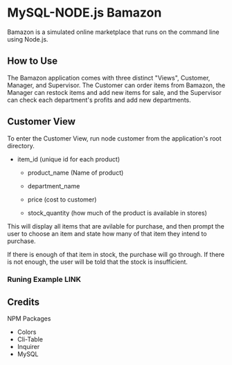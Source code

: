 # MySQL-NODE.js Bamazon 

Bamazon is a simulated online marketplace that runs on the command line using Node.js.

## How to Use
The Bamazon application comes with three distinct "Views", Customer, Manager, and Supervisor. The Customer can order items from Bamazon, the Manager can restock items and add new items for sale, and the Supervisor can check each department's profits and add new departments.

## Customer View
To enter the Customer View, run node customer from the application's root directory.

 * item_id (unique id for each product) 

   * product_name (Name of product)

   * department_name

   * price (cost to customer)

   * stock_quantity (how much of the product is available in stores)

This will display all items that are avilable for purchase, and then prompt the user to choose an item and state how many of that item they intend to purchase.

If there is enough of that item in stock, the purchase will go through. If there is not enough, the user will be told that the stock is insufficient.


### Runing Example LINK 




## Credits

NPM Packages 

* Colors
* Cli-Table
* Inquirer
* MySQL

